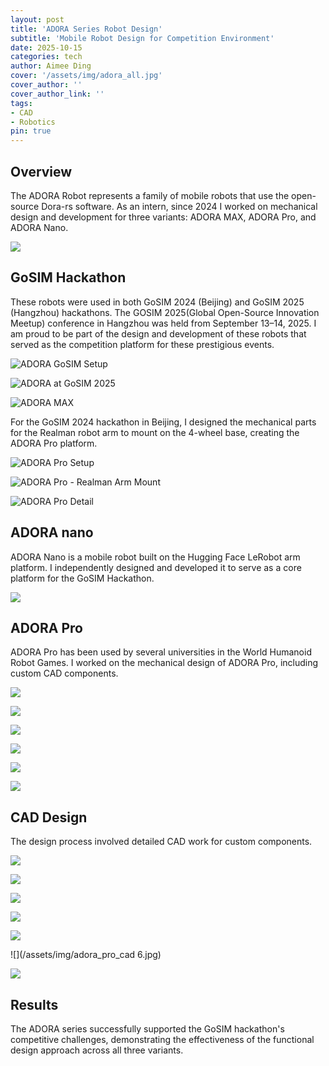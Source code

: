 ```yaml
---
layout: post
title: 'ADORA Series Robot Design'
subtitle: 'Mobile Robot Design for Competition Environment'
date: 2025-10-15
categories: tech
author: Aimee Ding
cover: '/assets/img/adora_all.jpg'
cover_author: ''
cover_author_link: ''
tags: 
- CAD 
- Robotics
pin: true
---
```


## Overview 

The ADORA Robot represents a family of mobile robots that use the open-source Dora-rs software. As an intern, since 2024 I worked on mechanical design and development for three variants: ADORA MAX, ADORA Pro, and ADORA Nano.

![](/assets/img/adora_all.jpg)

## GoSIM Hackathon 

These robots were used in both GoSIM 2024 (Beijing) and GoSIM 2025 (Hangzhou) hackathons. The GOSIM 2025(Global Open-Source Innovation Meetup) conference in Hangzhou was held from September 13–14, 2025. I am proud to be part of the design and development of these robots that served as the competition platform for these prestigious events.

![ADORA GoSIM Setup](/assets/img/adora_gosim2.jpg)

![ADORA at GoSIM 2025](/assets/img/adora_gosim1.jpg)

![ADORA MAX](/assets/img/adora_max_1.jpg)


For the GoSIM 2024 hackathon in Beijing, I designed the mechanical parts for the Realman robot arm to mount on the 4-wheel base, creating the ADORA Pro platform.

![ADORA Pro Setup](/assets/img/adora_pro_1_2.jpg)

![ADORA Pro - Realman Arm Mount](/assets/img/adora_pro_1_1.jpg)


![ADORA Pro Detail](/assets/img/adora_pro_1_3.jpg)



## ADORA nano

ADORA Nano is a mobile robot built on the Hugging Face LeRobot arm platform. I independently designed and developed it to serve as a core platform for the GoSIM Hackathon.

![](/assets/img/adora_nano_1.jpg)


## ADORA Pro

ADORA Pro has been used by several universities in the World Humanoid Robot Games. I worked on the mechanical design of ADORA Pro, including custom CAD components. 


![](/assets/img/adora_pro_2_2.png)

![](/assets/img/adora_pro_customer_1.jpg)

![](/assets/img/adora_pro_2.jpg)

![](/assets/img/adora_3.jpg)

![](/assets/img/adora_pro_1.jpg)

![](/assets/img/adora_pro_8.jpg)



## CAD Design

The design process involved detailed CAD work for custom components.

![](/assets/img/adora_pro_cad_1.jpg)

![](/assets/img/adora_pro_cad_2.jpg)

![](/assets/img/adora_pro_cad_3.jpg)

![](/assets/img/adora_pro_cad_4.jpg)

![](/assets/img/adora_pro_cad_5.jpg)

![](/assets/img/adora_pro_cad 6.jpg)

![](/assets/img/adora_pro_cad_7.jpg)

## Results

The ADORA series successfully supported the GoSIM hackathon's competitive challenges, demonstrating the effectiveness of the functional design approach across all three variants.
